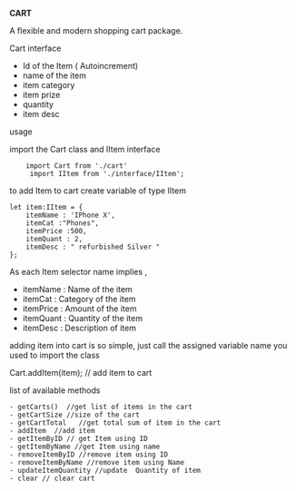 **CART**

A flexible and modern shopping cart package.

   Cart interface
   
   - Id of the Item ( Autoincrement)
   - name of the item
   - item category
   - item prize
   - quantity
   - item desc
    
  usage
    
   import the Cart class and IItem interface
        
        import Cart from './cart'
         import IItem from './interface/IItem';
            
to add Item to cart  create variable of type IItem
    
    let item:IItem = {
        itemName : 'IPhone X',
        itemCat :"Phones",
        itemPrice :500,
        itemQuant : 2,
        itemDesc : " refurbished Silver "
    };   
          
As each Item selector name implies , 
   - itemName : Name of the item
   - itemCat :   Category of the item
   - itemPrice : Amount of the item
   - itemQuant : Quantity of the item
   - itemDesc :  Description of item
    
  adding item into cart is so simple, just call the assigned variable name you used to import the class
  

  Cart.addItem(item); // add item to cart
  
list of available methods

    - getCarts()  //get list of items in the cart
    - getCartSize //size of the cart
    - getCartTotal   //get total sum of item in the cart
    - addItem  //add item
    - getItemByID // get Item using ID
    - getItemByName //get Item using name
    - removeItemByID //remove item using ID
    - removeItemByName //remove item using Name
    - updateItemQuantity //update  Quantity of item
    - clear // clear cart
      
 
